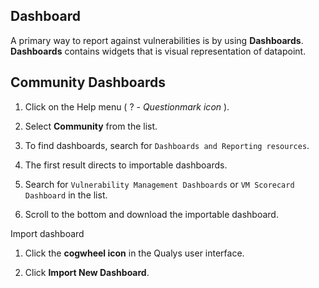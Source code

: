 ## Dashboard

A primary way to report against vulnerabilities is by using **Dashboards**.<br>
**Dashboards** contains widgets that is visual representation of datapoint.

## Community Dashboards

1. Click on the Help menu ( ? - _Questionmark icon_ ).

2. Select **Community** from the list.

3. To find dashboards, search for `Dashboards and Reporting resources`.

4. The first result directs to importable dashboards.

5. Search for `Vulnerability Management Dashboards` or `VM Scorecard Dashboard` in the list.

6. Scroll to the bottom and download the importable dashboard.

Import dashboard

1. Click the **cogwheel icon** in the Qualys user interface.

2. Click **Import New Dashboard**.
